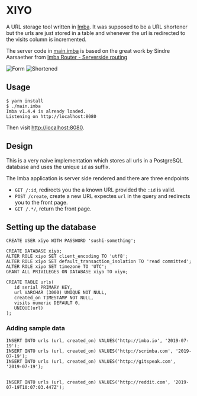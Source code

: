 # XIYO

A URL storage tool written in [Imba][0]. It was supposed to be a URL shortener
but the urls are just stored in a table and whenever the url is redirected to
the visits column is incremented.

The server code in [main.imba][i] is based on the great work by Sindre
Aarsaether from [Imba Router - Serverside routing][1]

![Form](./GitHub/Form.png)
![Shortened](./GitHub/Shortened.png)

## Usage

```
$ yarn install
$ ./main.imba 
Imba v1.4.4 is already loaded.
Listening on http://localhost:8080
```

Then visit [http://localhost:8080](http://localhost:8080).

## Design

This is a very naive implementation which stores all urls in a PostgreSQL database
and uses the unique `id` as suffix. 

The Imba application is server side rendered and there are three endpoints

- `GET /:id`, redirects you the a known URL provided the `:id` is valid.
- `POST /create`, create a new URL expectes `url` in the query and redirects you 
to the front page.
- `GET /.*/`, return the front page.

## Setting up the database

```psql
CREATE USER xiyo WITH PASSWORD 'sushi-something';

CREATE DATABASE xiyo;
ALTER ROLE xiyo SET client_encoding TO 'utf8';
ALTER ROLE xiyo SET default_transaction_isolation TO 'read committed';
ALTER ROLE xiyo SET timezone TO 'UTC';
GRANT ALL PRIVILEGES ON DATABASE xiyo TO xiyo;

CREATE TABLE urls(
   id serial PRIMARY KEY,
   url VARCHAR (3000) UNIQUE NOT NULL,
   created_on TIMESTAMP NOT NULL,
   visits numeric DEFAULT 0,
   UNIQUE(url)
);
```

### Adding sample data

```psql
INSERT INTO urls (url, created_on) VALUES('http://imba.io', '2019-07-19');
INSERT INTO urls (url, created_on) VALUES('http://scrimba.com', '2019-07-19');
INSERT INTO urls (url, created_on) VALUES('http://gitspeak.com', '2019-07-19');


INSERT INTO urls (url, created_on) VALUES('http://reddit.com', '2019-07-19T10:07:03.447Z');

```

[0]: https://imba.io
[1]: https://scrimba.com/p/pMvYcg/cnw7NSK
[i]: /main.imba
